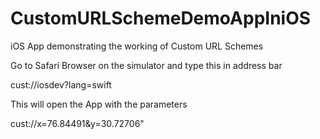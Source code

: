 # CustomURLSchemeDemoAppIniOS

iOS App demonstrating the working of Custom URL Schemes

Go to Safari Browser on the simulator and type this in address bar

cust://iosdev?lang=swift

This will open the App with the parameters


cust://x=76.84491&y=30.72706"
